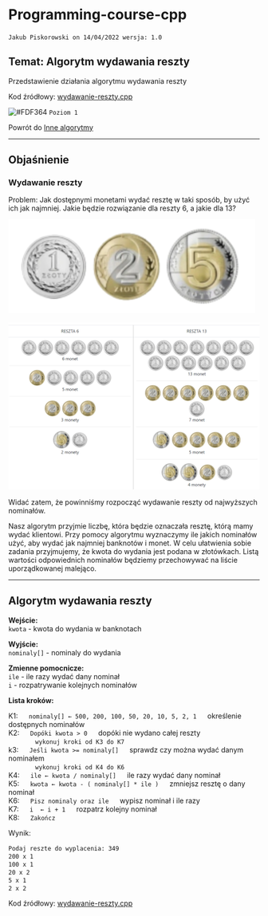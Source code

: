 # Programming-course-cpp

`Jakub Piskorowski on 14/04/2022 wersja: 1.0`

## Temat: Algorytm wydawania reszty

Przedstawienie działania algorytmu wydawania reszty

Kod źródłowy:
[wydawanie-reszty.cpp](wydawanie-reszty.cpp)

![#FDF364](https://via.placeholder.com/15/FDF364/000000?text=+) `Poziom 1`

Powrót do [Inne algorytmy](/2-algorytmika/2-5-inne-algorytmy/README.md)

---

## Objaśnienie

### Wydawanie reszty

Problem:
Jak dostępnymi monetami wydać resztę w taki sposób, by użyć ich jak najmniej.
Jakie będzie rozwiązanie dla reszty 6, a jakie dla 13?

![Monety](img/monety.PNG)

![Reszta](img/reszta.PNG)

Widać zatem, że powinniśmy rozpocząć wydawanie reszty od najwyższych nominałów.

Nasz algorytm przyjmie liczbę, która będzie oznaczała resztę, którą mamy wydać klientowi. Przy pomocy algorytmu wyznaczymy ile jakich nominałów użyć, aby wydać jak najmniej banknotów i monet. W celu ułatwienia sobie zadania przyjmujemy, że kwota do wydania jest podana w złotówkach. Listą wartości odpowiednich nominałów będziemy przechowywać na liście uporządkowanej malejąco.

---

## Algorytm wydawania reszty

**Wejście:** \
`kwota` - kwota do wydania w banknotach

**Wyjście:** \
`nominaly[]` - nominaly do wydania

**Zmienne pomocnicze:** \
`ile` - ile razy wydać dany nominał \
`i` - rozpatrywanie kolejnych nominałów

**Lista kroków:**

K1: &emsp; `nominaly[] ← 500, 200, 100, 50, 20, 10, 5, 2, 1` &emsp; określenie dostępnych nominałów \
K2: &emsp; `Dopóki kwota > 0` &emsp; dopóki nie wydano całej reszty \
&emsp; &emsp; &emsp; `wykonuj kroki od K3 do K7` \
k3: &emsp; `Jeśli kwota >= nominaly[]` &emsp; sprawdz czy można wydać danym nominałem \
&emsp; &emsp; &emsp; `wykonuj kroki od K4 do K6` \
K4: &emsp; `ile ← kwota / nominaly[]` &emsp; ile razy wydać dany nominał \
K5: &emsp; `kwota ← kwota - ( nominaly[] * ile )` &emsp; zmniejsz resztę o dany nominał \
K6: &emsp; `Pisz nominaly oraz ile` &emsp; wypisz nominał i ile razy \
K7: &emsp; `i  ← i + 1` &emsp; rozpatrz kolejny nominał \
K8: &emsp; `Zakończ`

Wynik:

```text
Podaj reszte do wyplacenia: 349
200 x 1
100 x 1
20 x 2
5 x 1
2 x 2
```

Kod źródłowy: [wydawanie-reszty.cpp](wydawanie-reszty.cpp)

<!-- Źródło: [algorytm.org](http://www.algorytm.org/inne/problem-wydawania-reszty/reszta-c.html) -->